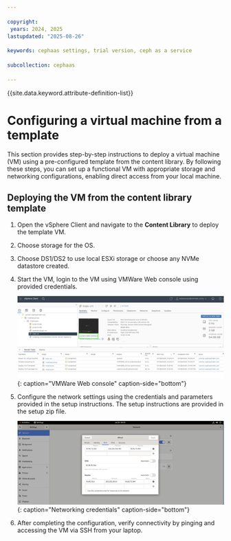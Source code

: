 ```yaml
---

copyright:
 years: 2024, 2025
lastupdated: "2025-08-26"

keywords: cephaas settings, trial version, ceph as a service

subcollection: cephaas

---
```


{{site.data.keyword.attribute-definition-list}}

# Configuring a virtual machine from a template

This section provides step-by-step instructions to deploy a virtual machine (VM) using a pre-configured template from the content library. By following these steps, you can set up a functional VM with appropriate storage and networking configurations, enabling direct access from your local machine.

## Deploying the VM from the content library template

1. Open the vSphere Client and navigate to the **Content Library** to deploy the template VM.
2. Choose storage for the OS. 
2. Choose DS1/DS2 to use local ESXi storage or choose any NVMe datastore created. 
3. Start the VM, login to the VM using VMWare Web console using provided credentials.

    ![VMWare Web console](images/VM-2.png "VMWare Web console"){: caption="VMWare Web console" caption-side="bottom"}

4. Configure the network settings using the credentials and parameters provided in the setup instructions. The setup instructions are provided in the setup zip file. 

    ![Networking credentials](images/VM-3.png "Networking credentials"){: caption="Networking credentials" caption-side="bottom"}

5. After completing the configuration, verify connectivity by pinging and accessing the VM via SSH from your laptop.

